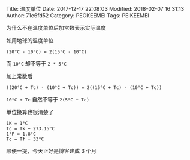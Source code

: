 Title: 温度单位
Date: 2017-12-17 22:08:03
Modified: 2018-02-07 16:31:13
Author: 71e6fd52
Category: PEOKEEMEI
Tags: PEIKEEMEI

为什么不在温度单位后加常数表示实际温度

如用地球的温度单位
```
(20°C - 10°C) = 2(15°C - 10°C)
```
而 `10°C` 却不等于 `2 * 5°C`

加上常数后
```
((20°C + Tc) - (10°C + Tc)) = 2((15°C + Tc) - (10°C + Tc))
```
`10°C + Tc` 自然不等于 `2(5°C + Tc)`

单位换算也很清楚了
```
1K = 1°C
Tc = Tk + 273.15°C
1°F = 1.8°C
Tc = Tf + 33°C
```

顺便一提，今天正好是博客建成 3 个月
